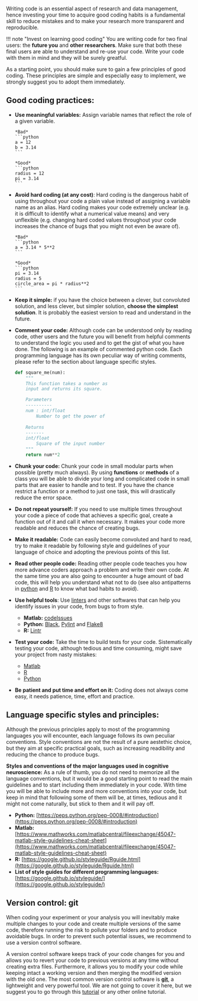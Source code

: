 
Writing code is an essential aspect of research and data management, hence investing your time to acquire good coding habits is a fundamental skill to reduce mistakes and to make your research more transparent and reproducible.

!!! note "Invest on learning good coding"
    You are writing code for two final users: the **future you** and **other researchers**. Make sure that both these final users are able to understand and re-use your code. Write your code with them in mind and they will be surely greatful.


As a starting point, you should make sure to gain a few principles of good coding. These principles are simple and especially easy to implement, we strongly suggest you to adopt them immediately.

## Good coding practices:

- **Use meaningful variables:** Assign variable names that reflect the role of a given variable. 

      *Bad*
      ```python
      a = 12
      b = 3.14
      ```

      *Good*
      ```python
      radius = 12
      pi = 3.14
      ```
      
- **Avoid hard coding (at any cost)**: Hard coding is the dangerous habit of using throughout your code a plain value instead of assigning a variable name as an alias.</b>  Hard coding makes your code extremely unclear (e.g. it is difficult to identify what a numerical value means) and very unflexible (e.g. changing hard coded values throughout your code increases the chance of bugs that you might not even be aware of).

      *Bad*
      ```python
      a = 3.14 * 5**2
      ```

      *Good*
      ```python
      pi = 3.14
      radius = 5
      circle_area = pi * radius**2
      ```

- **Keep it simple:** if you have the choice between a clever, but convoluted solution, and less clever, but simpler solution, **choose the simplest solution**. It is probably the easiest version to read and understand in the future.

- **Comment your code:** Although code can be understood only by reading code, other users and the future you will benefit from helpful comments to understand the logic you used and to get the gist of what you have done. The following is an example of commented python code. Each programming language has its own peculiar way of writing comments, please refer to the section about language specific styles.  

    ```python
    def square_me(num): 
        """
        This function takes a number as 
        input and returns its square.

        Parameters
        ----------
        num : int/float
            Number to get the power of
        
        Returns
        -------
        int/float
            Square of the input number
        """
        return num**2

    ```

- **Chunk your code:** Chunk your code in small modular parts when possible (pretty much always). By using **functions** or **methods** of a class you will be able to divide your long and complicated code in small parts that are easier to handle and to test. If you have the chance restrict a function or a method to just one task, this will drastically reduce the error space.

- **Do not repeat yourself:** If you need to use multiple times throughout your code a piece of code that achieves a specific goal, create a function out of it and call it when necessary. It makes your code more readable and reduces the chance of creating bugs.

- **Make it readable:** Code can easily become convoluted and hard to read, try to make it readable by following style and guidelines of your language of choice and adopting the previous points of this list.

- **Read other people code:** Reading other people code teaches you how more advance coders approach a problem and write their own code. At the same time you are also going to encounter a huge amount of bad code, this will help you understand what not to do (see also antipatterns in [python](https://docs.quantifiedcode.com/python-anti-patterns/) and [R](https://www.burns-stat.com/pages/Tutor/R_inferno.pdf) to know what bad habits to avoid). 

- **Use helpful tools**: Use [linters](https://en.wikipedia.org/wiki/Lint_(software)) and other softwares that can help you identify issues in your code, from bugs to from style. 
    - **Matlab:** [codeIssues](https://www.mathworks.com/help/matlab/ref/codeissues.html)
    - **Python:** [Black](https://black.readthedocs.io/en/stable/), [Pylint](https://pylint.readthedocs.io/en/latest/) and [Flake8](https://flake8.pycqa.org/en/latest/)
    - **R:** [Lintr](https://lintr.r-lib.org/)

- **Test your code:** Take the time to build tests for your code. Sistematically testing your code, although tedious and time consuming, might save your project from nasty mistakes:
    - [Matlab](https://www.mathworks.com/help/matlab/matlab-unit-test-framework.html)
    - [R](https://r-pkgs.org/testing-basics.html)
    - [Python](https://docs.python-guide.org/writing/tests/)
  
- **Be patient and put time and effort on it:** Coding does not always come easy, it needs patience, time, effort and practice.

## Language specific styles and principles:

Although the previous principles apply to most of the programming languages you will encounter, each language follows its own peculiar conventions.
Style conventions are not the result of a pure aestethic choice, but they aim at specific practical goals, such as increasing readibility and reducing the chance to produce bugs. 

**Styles and conventions of the major languages used in cognitive neuroscience:**
As a rule of thumb, you do not need to memorize all the language conventions, but it would be a good starting point to read the main guidelines and to start including them immediately in your code. With time you will be able to include more and more conventions into your code, but keep in mind that following some of them will be, at times, tedious and it might not come naturally, but stick to them and it will pay off.

- **Python:** [https://peps.python.org/pep-0008/#introduction](https://peps.python.org/pep-0008/#introduction)
- **Matlab:** [https://www.mathworks.com/matlabcentral/fileexchange/45047-matlab-style-guidelines-cheat-sheet](https://www.mathworks.com/matlabcentral/fileexchange/45047-matlab-style-guidelines-cheat-sheet)
- **R:** [https://google.github.io/styleguide/Rguide.html](https://google.github.io/styleguide/Rguide.html)
- **List of style guides for different programming languages:** [https://google.github.io/styleguide/](https://google.github.io/styleguide/)

## Version control: git

When coding your experiment or your analysis you will inevitably make multiple changes to your code and create multiple versions of the same code, therefore running the risk to pollute your folders and to produce avoidable bugs.
In order to prevent such potential issues, we recommend to use a version control software.</b> 

A version control software keeps track of your code changes for you and allows you to revert your code to previous versions at any time without creating extra files. Furthermore, it allows you to modify your code while keeping intact a working version and then merging the modified version with the old one.
The most common version control software is [**git**](https://git-scm.com/), a lightweight and very powerful tool. We are not going to cover it here, but we suggest you to go through this [tutorial](https://book.the-turing-way.org/reproducible-research/vcs/vcs-git-general) or any other online tutorial.

